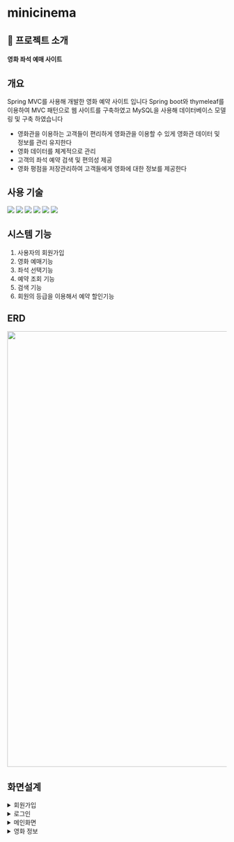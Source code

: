 # minicinema

## 📢 프로젝트 소개

#### 영화 좌석 예매 사이트

## 개요
Spring MVC를 사용해 개발한 영화 예약 사이트 입니다 Spring boot와 thymeleaf를 이용하여 MVC 패턴으로 웹 사이트를 구축하였고 MySQL을 사용해 데이터베이스 모델링 및 구축 하였습니다
- 영화관을 이용하는 고객들이 편리하게 영화관을 이용할 수 있게 영화관 데이터 및 정보를 관리 유지한다
- 영화 데이터를 체계적으로 관리
- 고객의 좌석 예약 검색 및 편의성 제공
- 영화 평점을 저장관리하여 고객들에게 영화에 대한 정보를 제공한다

## 사용 기술
<div>
<img src="https://img.shields.io/badge/spring-6DB33F?style=for-the-badge&logo=spring&logoColor=black">
<img src="https://img.shields.io/badge/spring boot-6DB33F?style=for-the-badge&logo=springboot&logoColor=black">
<img src="https://img.shields.io/badge/spring data jpa-6DB33F?style=for-the-badge">
<img src="https://img.shields.io/badge/jpa-b0a271?style=for-the-badge">
<img src="https://img.shields.io/badge/mysql-1777c0?style=for-the-badge&logo=mysql&logoColor=black">
<img src="https://img.shields.io/badge/thymeleaf-005F0F?style=for-the-badge&logo=thymeleaf&logoColor=white">
</div>

## 시스템 기능
  1. 사용자의 회원가입
  2. 영화 예매기능
  3. 좌석 선택기능
  4. 예약 조회 기능
  5. 검색 기능
  6. 회원의 등급을 이용해서 예약 할인기능
 
## ERD

<img width="1000" src="https://github.com/user-attachments/assets/33a7bbf8-3fef-4a0a-8f33-02159e7fae5c"/>

## 화면설계

<details>
  <summary>회원가입</summary>

  <br>
  <img width="1440" alt="회원가입 페이지" src="https://github.com/user-attachments/assets/3425b1d4-f72b-4c97-b73c-53fc582fbc93"/>


  <hr>

  * 회원가입 페이지
  * 사용자 정보를 입력받아 데이터베이스에 저장


</details>

<details>
  <summary>로그인</summary>

  <br>
  <img width="1440" alt="회원가입 페이지" src="https://github.com/user-attachments/assets/e89e865a-5f44-44b3-ab1c-0625da4394b3"/>


  <hr>

  * 로그인 페이지
  * 데이터베이스의 회원정보 조회, 비교 후 세션방식으로 로그인


</details>

<details>
  <summary>메인화면</summary>

  <br>
  <img width="1440" alt="메인화면" src="https://github.com/user-attachments/assets/21ec9062-60e2-40c1-b853-938627dc2bc2">

  <hr>

  * 메인페이지
  * 최신 영화, 인기 영화 리스트


</details>

<details>
  <summary>영화 정보</summary>

  <br>
  <img width="1440" alt="영화 상세페이지" src="https://github.com/user-attachments/assets/d39b85a3-4b3d-4043-8ca2-acd22d6667fe">

  <hr>

  * 영화 정보 페이지
  * 영화 평점정보, 줄거리, 장르, 개봉일 정보 표기


</details>
